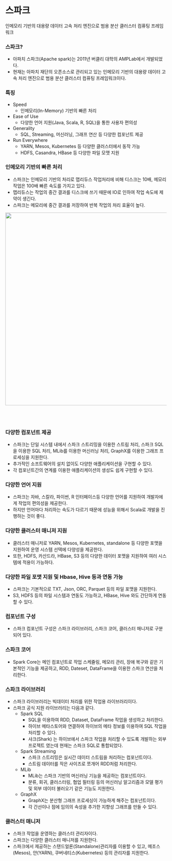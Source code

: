 # 스파크

인메모리 기반의 대용량 데이터 고속 처리 엔진으로 범용 분산 클러스터 컴퓨팅 프레임워크

### 스파크?

- 아파치 스파크(Apache spark)는 2011년 버클리 대학의 AMPLab에서 개발되었다.
- 현재는 아파치 재단의 오픈소스로 관리되고 있는 인메모리 기반의 대용량 데이터 고속 처리 엔진으로 범용 분산 클러스터 컴퓨팅 프레임워크이다.

### 특징

- Speed
    - 인메모리(In-Memory) 기반의 빠른 처리
- Ease of Use
    - 다양한 언어 지원(Java, Scala, R, SQL)을 통한 사용자 편의성
- Generality
    - SQL, Streaming, 머신러닝, 그래프 연산 등 다양한 컴포넌트 제공
- Run Everywhere
    - YARN, Mesos, Kubernetes 등 다양한 클러스터에서 동작 가능
    - HDFS, Casandra, HBase 등 다양한 파일 모맷 지원
    

### 인메모리 기반의 빠른 처리

- 스파크는 인메모리 기반의 처리로 맵리듀스 작업처리에 비해 디스크는 10배, 메모리 작업은 100배 빠른 속도를 가지고 있다.
- 맵리듀스는 작업의 중간 결과를 디스크에 쓰기 때문에 IO로 인하여 작업 속도에 제약이 생긴다.
- 스파크는 메모리에 중간 결과를 저장하여 반복 작업의 처리 효율이 높다.

<p align="center">
  <img src = "https://user-images.githubusercontent.com/33833780/138125930-c36b7f17-6234-4fcb-842b-95111c925718.png" width="600px">
</p>
<br><br>

### 다양한 컴포넌트 제공

- 스파크는 단일 시스템 내에서 스파크 스트리밍을 이용한 스트림 처리, 스파크 SQL을 이용한 SQL 처리, MLib를 이용한 머신러닝 처리, GraphX를 이용한 그래프 프로세싱을 지원한다.
- 추가적인 소프트웨어의 설치 없이도 다양한 애플리케이션을 구현할 수 있다.
- 각 컴포넌트간의 연계를 이용한 애플리케이션의 생성도 쉽게 구현할 수 있다.

### 다양한 언어 지원

- 스파크는 자바, 스칼라, 파이썬, R 인터페이스등 다양한 언어를 지원하여 개발자에게 작업의 편의성을 제공한다.
- 하지만 언어마다 처리하는 속도가 다르기 때문에 성능을 위해서 Scala로 개발을 진행하는 것이 좋다.

### 다양한 클러스터 매니저 지원

- 클러스터 매니저로 YARN, Mesos, Kubernetes, standalone 등 다양한 포맷을 지원하여 운영 시스템 선택에 다양성을 제공한다.
- 또한, HDFS, 카산드라, HBase, S3 등의 다양한 데이터 포맷을 지원하여 여러 시스템에 적용이 가능하다.

### 다양한 파일 포맷 지원 및 Hbase, Hive 등과 연동 가능

- 스파크는 기본적으로 TXT, Json, ORC, Parquet 등의 파일 포맷을 지원한다.
- S3, HDFS 등의 파일 시스템과 연동도 가능하고, HBase, Hive 와도 간단하게 연동할 수 있다.

### 컴포넌트 구성

- 스파크 컴포넌트 구성은 스파크 라이브러리, 스파크 코어, 클러스터 매니저로 구분되어 있다.

### 스파크 코어

- Spark Core는 메인 컴포넌트로 작업 스케쥴링, 메모리 관리, 장애 복구와 같은 기본적인 기능을 제공하고, RDD, Dateset, DataFrame을 이용한 스파크 연산을 처리한다.

### 스파크 라이브러리

- 스파크 라이브러리는 빅데이터 처리를 위한 작업용 라이브러리이다.
- 스파크 공식 지원 라이브러리는 다음과 같다.
    - Spark SQL
        - SQL을 이용하여 RDD, Dataset, DataFrame 작업을 생성하고 처리한다.
        - 하이브 메타스토어와 연결하여 하이브의 메타 정보를 이용하여 SQL 작업을 처리할 수 있다.
        - 샤크(Shark) 는 하이브에서 스파크 작업을 처리할 수 있도록 개발하는 외부 프로젝트 였는데 현재는 스파크 SQL로 통합되었다.
    - Spark Streaming
        - 스파크 스트리밍은 실시간 데이터 스트림을 처리하는 컴포넌트이다.
        - 스트림 데이터를 작은 사이즈로 쪼개어 RDD처럼 처리한다.
    - MLib
        - MLib는 스파크 기반의 머신러닝 기능을 제공하는 컴포넌트이다.
        - 분류, 회귀, 클러스터링, 협업 필터링 등의 머신러닝 알고리즘과 모델 평가 및 외부 데이터 불러오기 같은 기능도 지원한다.
    - GraphX
        - GraphX는 분산형 그래프 프로세싱이 가능하게 해주는 컴포넌트이다.
        - 각 간선이나 점에 임의의 속성을 추가한 지향성 그래프를 만들 수 있다.

### 클러스터 매니저

- 스파크 작업을 운영하는 클러스터 관리자이다.
- 스파크는 다양한 클러스터 매니저를 지원한다.
- 스파크에서 제공하는 스탠드얼론(Standalone)관리자를 이용할 수 있고, 메조스(Mesos), 얀(YARN), 쿠버네티스(Kubernetes) 등의 관리자를 지원한다.